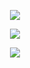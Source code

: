 
</p>
<p align="center"> 
 <img src="https://komarev.com/ghpvc/?username=halovian&color=1d586a&style=for-the-badge&label=NAMELESS+FACES&style=plastic"> 
  </p>
<p align="center"> 
<img src="https://github.com/user-attachments/assets/065fa540-04f1-48d5-b670-5df97c26eb37" />
</p>
<p align="center"> 
<a href=https://rentry.co/ars><img src=https://file.garden/ZXM10z_dI1vYUiwW/rentry></a> 
  </p>
